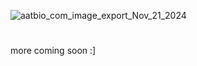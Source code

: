 ![aatbio_com_image_export_Nov_21_2024](https://github.com/user-attachments/assets/193895f3-f6d9-4498-9778-3c974692d240)
#
more coming soon :]
